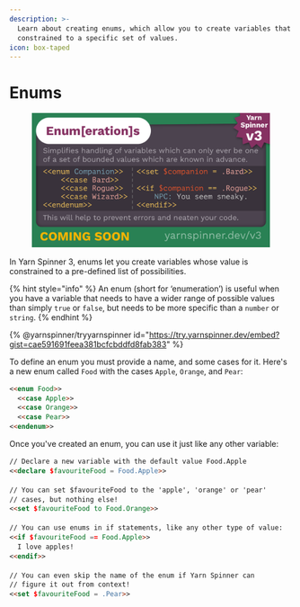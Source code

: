 ```yaml
---
description: >-
  Learn about creating enums, which allow you to create variables that are
  constrained to a specific set of values.
icon: box-taped
---
```


# Enums

<figure><img src="../../.gitbook/assets/Enums.png" alt=""><figcaption></figcaption></figure>

In Yarn Spinner 3, enums let you create variables whose value is constrained to a pre-defined list of possibilities.&#x20;

{% hint style="info" %}
An enum (short for ‘enumeration’) is useful when you have a variable that needs to have a wider range of possible values than simply `true` or `false`, but needs to be more specific than a `number` or `string`.
{% endhint %}

{% @yarnspinner/tryyarnspinner id="https://try.yarnspinner.dev/embed?gist=cae591691feea381bcfcbddfd8fab383" %}

To define an enum you must provide a name, and some cases for it. Here's a new enum called `Food` with the cases `Apple`, `Orange`, and `Pear`:

```markdown
<<enum Food>>
  <<case Apple>>
  <<case Orange>>
  <<case Pear>>
<<endenum>>
```

Once you've created an enum, you can use it just like any other variable:

```markdown
// Declare a new variable with the default value Food.Apple
<<declare $favouriteFood = Food.Apple>>

// You can set $favouriteFood to the 'apple', 'orange' or 'pear'
// cases, but nothing else!
<<set $favouriteFood to Food.Orange>>

// You can use enums in if statements, like any other type of value:
<<if $favouriteFood == Food.Apple>>
  I love apples!
<<endif>>

// You can even skip the name of the enum if Yarn Spinner can 
// figure it out from context!
<<set $favouriteFood = .Pear>>
```
